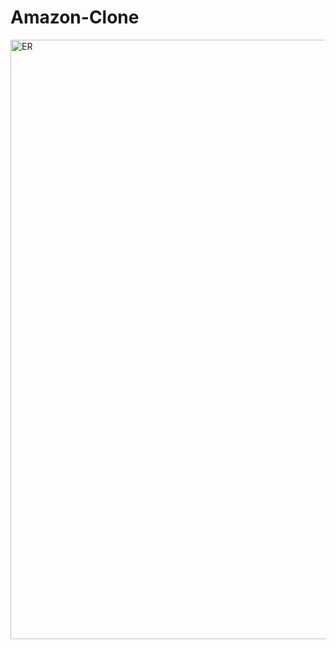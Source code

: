 # Amazon-Clone
<img width="959" alt="ER" src="https://github.com/RashanWeerasinghe/Amazon-Clone/assets/65862870/50c40733-d1e7-472c-a3cf-79c131125ded">
